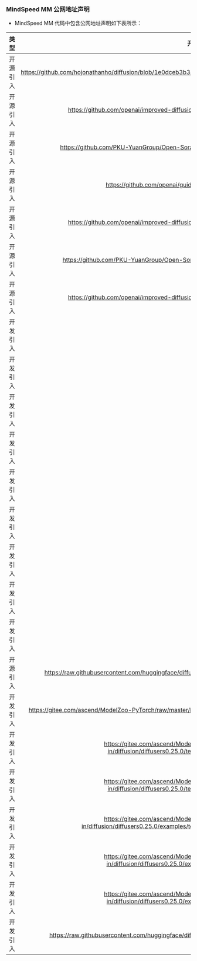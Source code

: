 ### MindSpeed MM 公网地址声明

- MindSpeed MM 代码中包含公网地址声明如下表所示：

|      类型      |                                           开源代码地址                                           |                           文件名                            |                                                         公网IP地址/公网URL地址/域名/邮箱地址                                                          |        用途说明        |
| :------------: |:------------------------------------------------------------------------------------------:|:--------------------------------------------------------:|:---------------------------------------------------------------------------------------------------------------------------------------:|:------------------:|
|  开源引入  | https://github.com/hojonathanho/diffusion/blob/1e0dceb3b3495bbe19116a5e1b3596cd0706c543/diffusion_tf/diffusion_utils_2.py |          mindspeed_mm/models/diffusion/ddpm.py           |        https://github.com/hojonathanho/diffusion/blob/1e0dceb3b3495bbe19116a5e1b3596cd0706c543/diffusion_tf/diffusion_utils_2.py        | 开源代码参考链接 |
|  开源引入  | https://github.com/openai/improved-diffusion/blob/main/improved_diffusion/gaussian_diffusion.py |          mindspeed_mm/models/diffusion/ddpm.py           |                     https://github.com/openai/improved-diffusion/blob/main/improved_diffusion/gaussian_diffusion.py                     | 开源代码参考链接 |
|  开源引入  | https://github.com/PKU-YuanGroup/Open-Sora-Plan/blob/main/opensora/sample/pipeline_opensora.py |   mindspeed_mm/models/diffusion/diffusers_scheduler.py   |                                                  https://arxiv.org/pdf/2205.11487.pdf                                                   | Imagen论文链接 |
|  开源引入  | https://github.com/openai/guided-diffusion/blob/main/guided_diffusion |     mindspeed_mm/models/diffusion/diffusers_utils.py     |                                  https://github.com/openai/guided-diffusion/blob/main/guided_diffusion                                  | 开源代码参考链接 |
|  开源引入  | https://github.com/openai/improved-diffusion/blob/main/improved_diffusion/gaussian_diffusion.py |     mindspeed_mm/models/diffusion/diffusers_utils.py     |                     https://github.com/openai/improved-diffusion/blob/main/improved_diffusion/gaussian_diffusion.py                     | 开源代码参考链接 |
| 开源引入 | https://github.com/PKU-YuanGroup/Open-Sora-Plan/tree/v1.1.0/opensora/models/diffusion/diffusion |          mindspeed_mm/models/diffusion/iddpm.py          |                     https://github.com/PKU-YuanGroup/Open-Sora-Plan/tree/v1.1.0/opensora/models/diffusion/diffusion                     | 开源代码参考链接 |
| 开源引入 | https://github.com/openai/improved-diffusion/blob/main/improved_diffusion/gaussian_diffusion.py |          mindspeed_mm/models/diffusion/iddpm.py          |                     https://github.com/openai/improved-diffusion/blob/main/improved_diffusion/gaussian_diffusion.py                     | 开源代码参考链接 |
|	开发引入	|	/	| 			./mindspeed_mm/models/common/embeddings/__init__.py		 |                                            https://github.com/PKU-YuanGroup/Open-Sora-Plan	                                             |开源代码参考指引	|
|	开发引入	| /  |  	./mindspeed_mm/models/common/embeddings/__init__.py	   |                                         	https://github.com/facebookresearch/DiT/tree/main				                                          |	开源代码参考指引	|
|	开发引入	| /  |   	.mindspeed_mm/models/common/embeddings/__init__.py	   |                                            	https://github.com/PixArt-alpha/PixArt-alpha				                                            |	开源代码参考指引	|
|	开发引入	| /  |   	.mindspeed_mm/models/common/embeddings/__init__.py	   |                                              	https://github.com/hpcaitech/Open-Sora/				                                               |	开源代码参考指引	|
|	开发引入	| /  |    	.mindspeed_mm/data/data_utils/data_transform.py	     |                              	https://github.com/Vchitect/Latte/blob/main/datasets/video_transforms.py			                               |	开源代码参考指引	|
|	开发引入	| /  |         	.mindspeed_mm/data/data_utils/utils.py	         |                                                   	https://github.com/dmlc/decord			                                                    |	开源代码参考指引	|
|	开发引入	| /  |         	.mindspeed_mm/data/data_utils/utils.py	         |                                            	https://github.com/huggingface/diffusers/blob/main/src/diffusers/pipelines/deepfloyd_if/pipeline_if.py			                                             |	开源代码参考指引	|
|	开发引入	| /  |      	.mindspeed_mm/data/dataloader/dataloader.py	       |                                                                  	https://github.com/hpcaitech/Open-Sora/tree/main/opensora/datasets			                                                                   |	开源代码参考指引	|
|	开发引入	| /  |        	.mindspeed_mm/data/dataloader/sampler.py	        |                                                                  	https://github.com/hpcaitech/Open-Sora/tree/main/opensora/datasets			                                                                   |	开源代码参考指引	|
|	开源引入	|	https://raw.githubusercontent.com/huggingface/diffusers/main/examples/test_to_image/train_text_to_image_sdxl.py	|			./train_text_to_image_sdxl.py		|https://github.com/huggingface/diffusers	|开源代码参考指引	|
|	开发引入	| https://gitee.com/ascend/ModelZoo-PyTorch/raw/master/PyTorch/built-in/diffusion/diffusers0.25.0/test/deepspeed_fp16.json  |	./deepspeed_fp16.json	|	https://github.com/huggingface/diffusers				|	开源代码参考指引	|
|	开发引入	| https://gitee.com/ascend/ModelZoo-PyTorch/raw/master/PyTorch/built-in/diffusion/diffusers0.25.0/test/pretrain_fp16_accelerate_config.yaml  |	./pretrain_fp16_accelerate_config.yaml	|	https://github.com/huggingface/diffusers				|	开源代码参考指引	|
|	开发引入	| https://gitee.com/ascend/ModelZoo-PyTorch/raw/master/PyTorch/built-in/diffusion/diffusers0.25.0/test/pretrain_bf16_accelerate_config.yaml  |	./pretrain_bf16_accelerate_config.yaml	|	https://github.com/huggingface/diffusers				|	开源代码参考指引	|
|	开发引入	| https://gitee.com/ascend/ModelZoo-PyTorch/raw/master/PyTorch/built-in/diffusion/diffusers0.25.0/examples/text_to_image/train_text_to_image_sdxl_pretrain.py  |	./train_text_to_image_sdxl_pretrain.py	|	https://github.com/huggingface/diffusers				|	开源代码参考指引	|
|	开发引入	| https://gitee.com/ascend/ModelZoo-PyTorch/raw/master/PyTorch/built-in/diffusion/diffusers0.25.0/examples/text_to_image/collect_dataset.py   |	./collect_dataset.py	|	https://github.com/huggingface/diffusers				|	开源代码参考指引	|
|	开发引入	| https://gitee.com/ascend/ModelZoo-PyTorch/raw/master/PyTorch/built-in/diffusion/diffusers0.25.0/examples/text_to_image/pretrain_model.py  |	./pretrain_model.py	|	https://github.com/huggingface/diffusers				|	开源代码参考指引	|
|	开发引入	| https://raw.githubusercontent.com/huggingface/diffusers/main/examples/dreambooth/train_dreambooth_sd3.py  |	./train_dreambooth_sd3.py	|	https://github.com/huggingface/diffusers				|	开源代码参考指引	|
